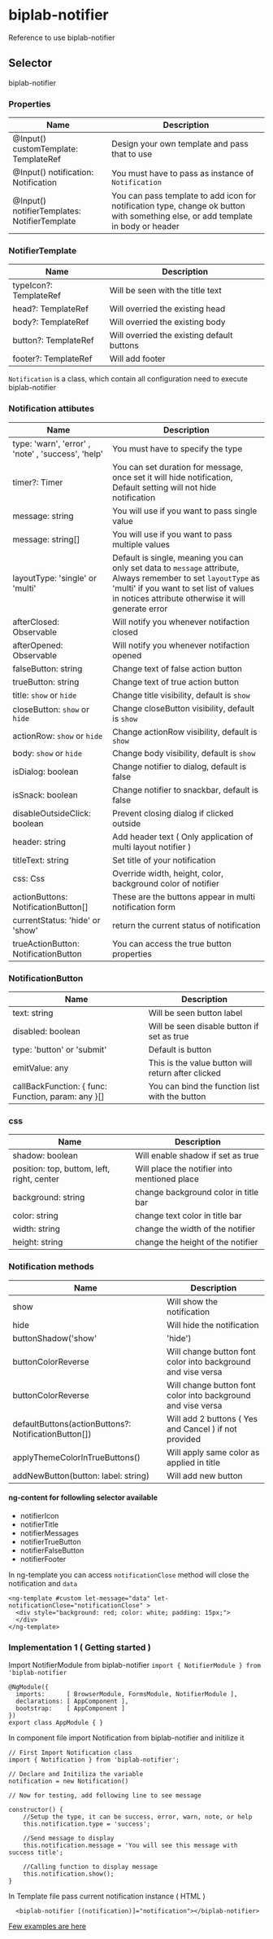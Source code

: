 # biplab-notifier
Reference to use biplab-notifier

## Selector
biplab-notifier

### Properties
|   Name    | Description|
|-----------|-------------|
|  @Input() customTemplate: TemplateRef<any> | Design your own template and pass that to use |
|  @Input() notification: Notification | You must have to pass as instance of `Notification` |
|  @Input() notifierTemplates: NotifierTemplate | You can pass template to add icon for notification type, change ok button with something else, or add template in body or header |

### NotifierTemplate
|   Name    | Description|
|-----------|-------------|
| typeIcon?: TemplateRef<any> | Will be seen with the title text |
| head?: TemplateRef<any> | Will overried the existing head |
| body?: TemplateRef<any> | Will overried the existing body |
| button?: TemplateRef<any> | Will overried the existing default buttons |
| footer?: TemplateRef<any> | Will add footer |

`Notification` is a class, which contain all configuration need to execute biplab-notifier

### Notification attibutes
|   Name    | Description|
|-----------|-------------|
|  type: 'warn', 'error' , 'note' , 'success', 'help' | You must have to specify the type |
|  timer?: Timer | You can set duration for message, once set it will hide notification, Default setting will not hide notification  |
|  message: string | You will use if you want  to pass single value |
|  message: string[] | You will use if you want to pass multiple values |
|  layoutType: 'single' or 'multi' | Default is single, meaning you can only set data to `message` attribute, Always remember to set `layoutType` as 'multi' if you want to set list of values in notices attribute otherwise it will generate error |
| afterClosed: Observable<boolean> | Will notify you whenever notifaction closed |
| afterOpened: Observable<void> | Will notify you whenever notifaction opened |
| falseButton: string | Change text of false action button  |
| trueButton: string | Change text of true action button |
| title: `show` or `hide` | Change title visibility, default is `show` |
| closeButton: `show` or `hide`| Change closeButton visibility, default is `show` |
| actionRow: `show` or `hide`| Change actionRow visibility, default is `show` |
| body: `show` or `hide`| Change body visibility, default is `show`  |
| isDialog: boolean | Change notifier to dialog, default is false  |
| isSnack: boolean | Change notifier to snackbar, default is false  |
| disableOutsideClick: boolean| Prevent closing dialog if clicked outside  |
| header: string| Add header text ( Only application of multi layout notifier ) |
| titleText: string| Set title of your notification |
| css: Css| Override  width, height, color, background color of notifier |
| actionButtons: NotificationButton[]| These are the buttons appear in multi notification form |
| currentStatus: 'hide' or 'show'| return the current status of notification |
| trueActionButton: NotificationButton| You can access the true button properties |

### NotificationButton
|   Name    | Description|
|-----------|-------------|
| text: string | Will be seen button label |
| disabled: boolean | Will be seen disable button if set as true |
| type: 'button' or 'submit' | Default is button |
| emitValue: any | This is the value button will return after clicked |
| callBackFunction: { func: Function, param: any }[] | You can bind the function list with the button |

### css
|   Name    | Description|
|-----------|-------------|
|  shadow: boolean | Will enable shadow if set as true |
|  position: top, buttom, left, right, center | Will place the notifier into mentioned place |
|  background: string | change background color in title bar |
|  color: string |  change text color in title bar |
|  width: string | change the width of the notifier |
|  height: string |  change the height of the notifier |

### Notification methods
|   Name    | Description|
|-----------|-------------|
|  show | Will show the notification |
|  hide | Will hide the notification |
|  buttonShadow('show'|'hide') | Will hide or show shadow in button |
|  buttonColorReverse | Will change button font color into background and vise versa  |
|  buttonColorReverse | Will change button font color into background and vise versa  |
|  defaultButtons(actionButtons?: NotificationButton[]) | Will add 2 buttons ( Yes and Cancel ) if not provided |
|applyThemeColorInTrueButtons()| Will apply same color as applied in title|
|addNewButton(button: label: string)|Will add new button|

#### ng-content for followling selector available
- notifierIcon
- notifierTitle
- notifierMessages
- notifierTrueButton
- notifierFalseButton
- notifierFooter

In ng-template you can access  `notificationClose` method will close the notification and `data`
```
<ng-template #custom let-message="data" let-notificationClose="notificationClose" >
  <div style="background: red; color: white; padding: 15px;">
  </div>
</ng-template>
```


### Implementation 1 ( Getting started )
Import NotifierModule from  biplab-notifier
``` import { NotifierModule } from 'biplab-notifier ```
```
@NgModule({
  imports:      [ BrowserModule, FormsModule, NotifierModule ],
  declarations: [ AppComponent ],
  bootstrap:    [ AppComponent ]
})
export class AppModule { }
```

In component file import Notification from biplab-notifier and initilize it
```
// First Import Notification class
import { Notification } from 'biplab-notifier';

// Declare and Initiliza the variable
notification = new Notification()

// Now for testing, add following line to see message

constructor() {
    //Setup the type, it can be success, error, warn, note, or help
    this.notification.type = 'success';

    //Send message to display
    this.notification.message = 'You will see this message with success title';

    //Calling function to display message
    this.notification.show();
}

```
In Template file pass current notification instance ( HTML )
``` 
  <biplab-notifier [(notification)]="notification"></biplab-notifier>

```

[Few examples are here ](https://stackblitz.com/edit/biplab-notifier-custom-template)
